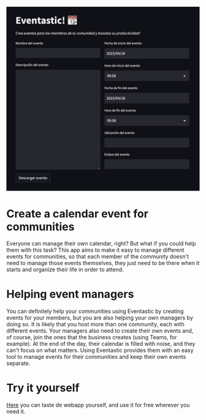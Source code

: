 ![image](image.jpeg)

# Create a calendar event for communities

Everyone can manage their own calendar, right? But what if you could help them with this task?
This app aims to make it easy to manage different events for communities, so that each member of the community doesn't need to manage those events themselves, they just need to be there when it starts and organize their life in order to attend.
</br>
# Helping event managers

You can definitely help your communities using Eventastic by creating events for your members, but you are also helping your own managers by doing so.
It is likely that you host more than one community, each with different events. Your managers also need to create their own events and, of course, join the ones that the business creates (using Teams, for example).
At the end of the day, their calendar is filled with noise, and they can't focus on what matters.
Using Eventastic provides them with an easy tool to manage events for their communities and keep their own events separate.

# Try it yourself

[Here](https://event-astic.streamlit.app) you can taste de webapp yourself, and use it for free wherever you need it.